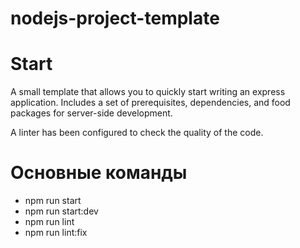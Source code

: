 # nodejs-project-template

# Start

A small template that allows you to quickly start writing an express application. Includes a set of prerequisites, dependencies, and food packages for server-side development.

A linter has been configured to check the quality of the code.

# Основные команды

- npm run start
- npm run start:dev
- npm run lint
- npm run lint:fix
